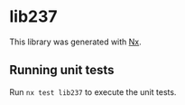 # lib237

This library was generated with [Nx](https://nx.dev).

## Running unit tests

Run `nx test lib237` to execute the unit tests.
